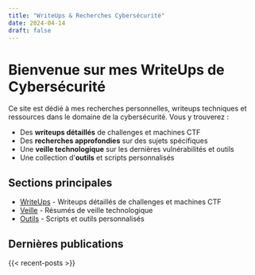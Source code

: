 ```yaml
---
title: "WriteUps & Recherches Cybersécurité"
date: 2024-04-14
draft: false
---
```


# Bienvenue sur mes WriteUps de Cybersécurité

Ce site est dédié à mes recherches personnelles, writeups techniques et ressources dans le domaine de la cybersécurité. Vous y trouverez :

- Des **writeups détaillés** de challenges et machines CTF
- Des **recherches approfondies** sur des sujets spécifiques
- Une **veille technologique** sur les dernières vulnérabilités et outils
- Une collection d'**outils** et scripts personnalisés

## Sections principales

- [WriteUps](/writeups/) - Writeups détaillés de challenges et machines CTF
- [Veille](/veille/) - Résumés de veille technologique
- [Outils](/outils/) - Scripts et outils personnalisés

## Dernières publications

{{< recent-posts >}} 